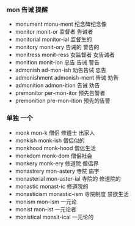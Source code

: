 ### mon  告诫 提醒

- monument monu-ment 纪念碑纪念像
- monitor monit-or 监督者 告诫者
- monitorial monitor-ial  监督生的
- monitory monit-ory 告诫的 警告的
- monitress monit-ress 女监督者 女告诫者
- monition monit-ion 忠告  告诫 警告
- admonish ad-mon-ish 劝告告诫 忠告
- admonishment admonish-ment 告诫 劝告
- admonition admon-ition 告诫 劝告
- premonitor per-mon-itor 预先告警者
- premonition pre-mon-ition  预先的告警

### 单独  一个
- monk mon-k 僧侣 修道士 出家人
- monkish monk-ish 僧侣似的
- monkhood monk-hood 僧侣生活
- monkdom monk-dom 僧侣社会
- monkery monk-ery 修道院 僧侣界
- monastrery mon-astery  寺院 庙宇
- monasterial mon-aster-ial 寺院的 修道院的
- monastic monast-ic  修道院的
- monasticism  monastic-ism 寺院制度 禁欲生活
- monism mon-ism  一元论
- monist  mon-ist 一元论者
- monistical monsit-ical 一元论的